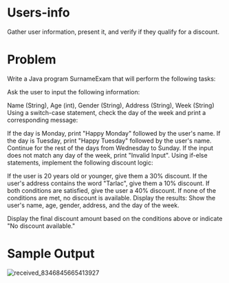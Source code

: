 # Users-info
Gather user information, present it, and verify if they qualify for a discount.


# Problem

Write a Java program SurnameExam that will perform the following tasks:

Ask the user to input the following information:

Name (String), Age (int), Gender (String), Address (String), Week (String)
Using a switch-case statement, check the day of the week and print a corresponding message:

If the day is Monday, print "Happy Monday" followed by the user's name.
If the day is Tuesday, print "Happy Tuesday" followed by the user's name.
Continue for the rest of the days from Wednesday to Sunday.
If the input does not match any day of the week, print "Invalid Input".
Using if-else statements, implement the following discount logic:

If the user is 20 years old or younger, give them a 30% discount.
If the user's address contains the word "Tarlac", give them a 10% discount.
If both conditions are satisfied, give the user a 40% discount.
If none of the conditions are met, no discount is available.
Display the results: Show the user's name, age, gender, address, and the day of the week.

Display the final discount amount based on the conditions above or indicate "No discount available."


# Sample Output
![received_8346845665413927](https://github.com/user-attachments/assets/3b5aa2ea-ab9c-479c-a0bf-5a6e3729736e)
